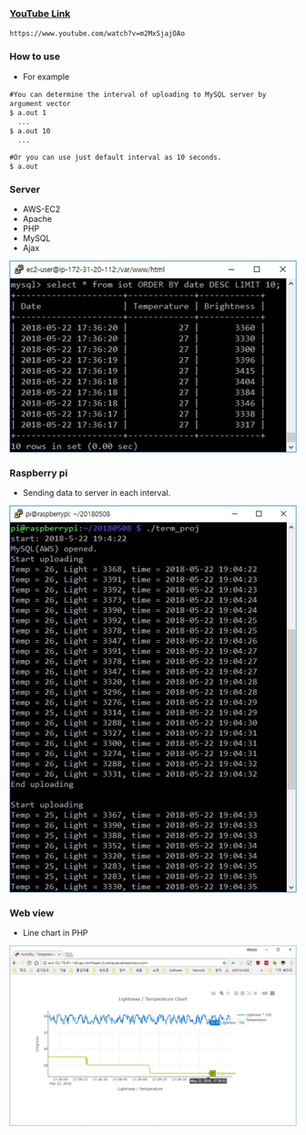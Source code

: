 ### [YouTube Link](https://www.youtube.com/watch?v=m2MxSjajOAo)
```
https://www.youtube.com/watch?v=m2MxSjajOAo
```

### How to use

* For example
  
```
#You can determine the interval of uploading to MySQL server by argument vector
$ a.out 1
  ...
$ a.out 10
  ...
```  

```
#Or you can use just default interval as 10 seconds.
$ a.out
```

### Server
* AWS-EC2
* Apache
* PHP
* MySQL
* Ajax


![MySQL](./image/MySQL.jpg)


### Raspberry pi
* Sending data to server in each interval.

![Running](./image/Running.jpg)


### Web view
* Line chart in PHP

![web](./image/web.jpg)
